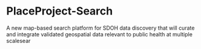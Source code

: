 # PlaceProject-Search
A new map-based search platform for SDOH data discovery that will curate and integrate validated geospatial data relevant to public health at multiple scalesear
